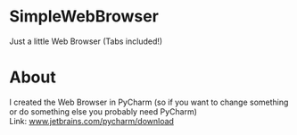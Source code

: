 # SimpleWebBrowser
Just a little Web Browser (Tabs included!)

# About
I created the Web Browser in PyCharm (so if you want to change something or do something else you probably need PyCharm)<br />Link: www.jetbrains.com/pycharm/download
